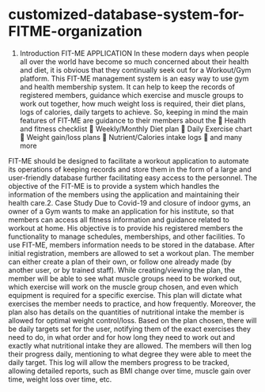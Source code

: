 # customized-database-system-for-FITME-organization

1. Introduction
FIT-ME APPLICATION
In these modern days when people all over the world have become so much concerned
about their health and diet, it is obvious that they continually seek out for a Workout/Gym
platform.
This FIT-ME management system is an easy way to use gym and health membership system.
It can help to keep the records of registered members, guidance which exercise and muscle
groups to work out together, how much weight loss is required, their diet plans, logs of calories,
daily targets to achieve. So, keeping in mind the main features of FIT-ME are guidance to their
members about the
 Health and fitness checklist
 Weekly/Monthly Diet plan
 Daily Exercise chart
 Weight gain/loss plans
 Nutrient/Calories intake logs
 and many more

FIT-ME should be designed to facilitate a workout application to automate its operations of
keeping records and store them in the form of a large and user-friendly database further
facilitating easy access to the personnel.
The objective of the FIT-ME is to provide a system which handles the information of the
members using the application and maintaining their health care.2. Case Study
Due to Covid-19 and closure of indoor gyms, an owner of a Gym wants to make
an application for his institute, so that members can access all fitness information and
guidance related to workout at home. His objective is to provide his registered members
the functionality to manage schedules, memberships, and other facilities.
To use FIT-ME, members information needs to be stored in the database. After
initial registration, members are allowed to set a workout plan. The member can either
create a plan of their own, or follow one already made (by another user, or by trained
staff). While creating/viewing the plan, the member will be able to see what muscle
groups need to be worked out, which exercise will work on the muscle group chosen, and
even which equipment is required for a specific exercise. This plan will dictate what
exercises the member needs to practice, and how frequently. Moreover, the plan also has
details on the quantities of nutritional intake the member is allowed for optimal weight
control/loss. Based on the plan chosen, there will be daily targets set for the user,
notifying them of the exact exercises they need to do, in what order and for how long
they need to work out and exactly what nutritional intake they are allowed. The members
will then log their progress daily, mentioning to what degree they were able to meet the
daily target. This log will allow the members progress to be tracked, allowing detailed
reports, such as BMI change over time, muscle gain over time, weight loss over time, etc.
